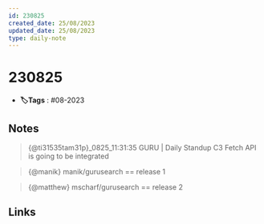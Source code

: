 ```yaml
---
id: 230825
created_date: 25/08/2023
updated_date: 25/08/2023
type: daily-note
---
```


# 230825
- **🏷️Tags** : #08-2023  

## Notes

> {@ti31535tam31p}_0825_11:31:35
>  GURU | Daily Standup
> C3 Fetch API is going to be integrated

> {@manik} manik/gurusearch == release 1

> {@matthew} mscharf/gurusearch == release 2


Links
- 